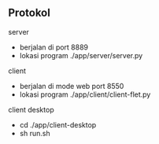 ## Protokol
server 
- berjalan di port 8889
- lokasi program ./app/server/server.py

client 
- berjalan di mode web port 8550
- lokasi program ./app/client/client-flet.py

client desktop
- cd ./app/client-desktop
- sh run.sh
